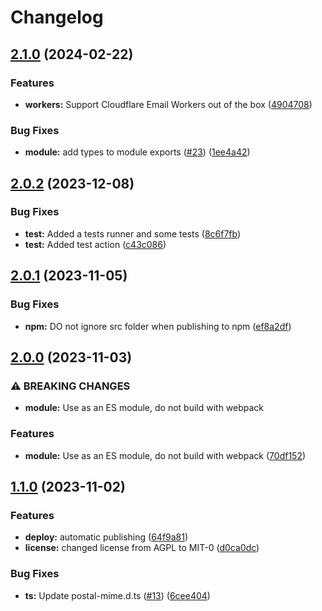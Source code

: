 # Changelog

## [2.1.0](https://github.com/postalsys/postal-mime/compare/v2.0.2...v2.1.0) (2024-02-22)


### Features

* **workers:** Support Cloudflare Email Workers out of the box ([4904708](https://github.com/postalsys/postal-mime/commit/49047089bf779931dacb4a7b31816b48d1b00840))


### Bug Fixes

* **module:** add types to module exports ([#23](https://github.com/postalsys/postal-mime/issues/23)) ([1ee4a42](https://github.com/postalsys/postal-mime/commit/1ee4a427643d71f6a4bda0db0ebe0b5b280e52ae))

## [2.0.2](https://github.com/postalsys/postal-mime/compare/v2.0.1...v2.0.2) (2023-12-08)


### Bug Fixes

* **test:** Added a tests runner and some tests ([8c6f7fb](https://github.com/postalsys/postal-mime/commit/8c6f7fb495b0158756fc11482a717e8081cede86))
* **test:** Added test action ([c43c086](https://github.com/postalsys/postal-mime/commit/c43c0865dae74a7f20e32885a5860d8654f0c932))

## [2.0.1](https://github.com/postalsys/postal-mime/compare/v2.0.0...v2.0.1) (2023-11-05)


### Bug Fixes

* **npm:** DO not ignore src folder when publishing to npm ([ef8a2df](https://github.com/postalsys/postal-mime/commit/ef8a2df8d65be3dcfc52784c5c73c79f820c1c82))

## [2.0.0](https://github.com/postalsys/postal-mime/compare/v1.1.0...v2.0.0) (2023-11-03)


### ⚠ BREAKING CHANGES

* **module:** Use as an ES module, do not build with webpack

### Features

* **module:** Use as an ES module, do not build with webpack ([70df152](https://github.com/postalsys/postal-mime/commit/70df152ed66346d1f0ca821a9caeb819255bea89))

## [1.1.0](https://github.com/postalsys/postal-mime/compare/v1.0.16...v1.1.0) (2023-11-02)


### Features

* **deploy:** automatic publishing ([64f9a81](https://github.com/postalsys/postal-mime/commit/64f9a814414ff4a6f3e33c23a5c4821ab0099c5f))
* **license:** changed license from AGPL to MIT-0 ([d0ca0dc](https://github.com/postalsys/postal-mime/commit/d0ca0dce40315ae63d8ebd6420c0d1467baac01e))


### Bug Fixes

* **ts:** Update postal-mime.d.ts ([#13](https://github.com/postalsys/postal-mime/issues/13)) ([6cee404](https://github.com/postalsys/postal-mime/commit/6cee40477c711959f94def4c33baf4330a6a249f))

